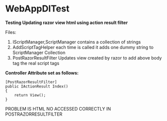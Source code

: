 # WebAppDITest
**Testing Updating razor view html using action result filter**

Files:
<br/>
1. IScriptManager,ScriptManager contains a collection of strings<br/>
2. AddScriptTagHelper each time <AddScript> is called it adds one dummy string to ScriptManager Collection<br/>
3. PostRazorResultFilter Updates view created by razor to add above body tag the real script tags<br/>

**Controller Attribute set as follows:**

```
[PostRazorResultFilter]
public IActionResult Index()
{  
    return View();
}
```

PROBLEM IS HTML NO ACCESSED CORRECTLY IN POSTRAZORRESULTFILTER
        
